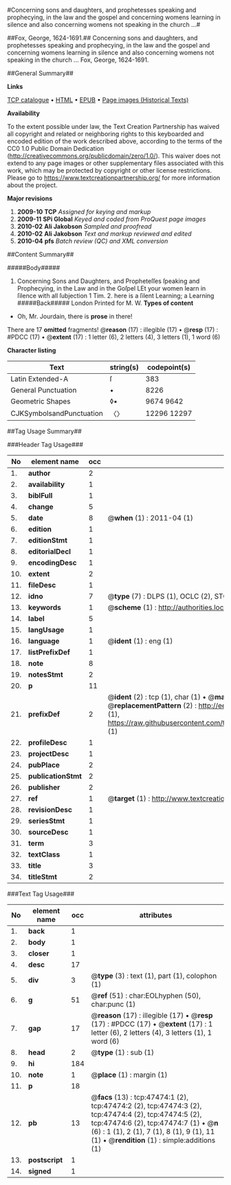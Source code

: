 #Concerning sons and daughters, and prophetesses speaking and prophecying, in the law and the gospel and concerning womens learning in silence and also concerning womens not speaking in the church ...#

##Fox, George, 1624-1691.##
Concerning sons and daughters, and prophetesses speaking and prophecying, in the law and the gospel and concerning womens learning in silence and also concerning womens not speaking in the church ...
Fox, George, 1624-1691.

##General Summary##

**Links**

[TCP catalogue](http://www.ota.ox.ac.uk/tcp/)  • 
[HTML](http://tei.it.ox.ac.uk/tcp/Texts-HTML/free/A40/A40144.html)  • 
[EPUB](http://tei.it.ox.ac.uk/tcp/Texts-EPUB/free/A40/A40144.epub) • 
[Page images (Historical Texts)](https://historicaltexts.jisc.ac.uk/eebo-11327348e)

**Availability**

To the extent possible under law, the Text Creation Partnership has waived all copyright and related or neighboring rights to this keyboarded and encoded edition of the work described above, according to the terms of the CC0 1.0 Public Domain Dedication (http://creativecommons.org/publicdomain/zero/1.0/). This waiver does not extend to any page images or other supplementary files associated with this work, which may be protected by copyright or other license restrictions. Please go to https://www.textcreationpartnership.org/ for more information about the project.

**Major revisions**

1. __2009-10__ __TCP__ *Assigned for keying and markup*
1. __2009-11__ __SPi Global__ *Keyed and coded from ProQuest page images*
1. __2010-02__ __Ali Jakobson__ *Sampled and proofread*
1. __2010-02__ __Ali Jakobson__ *Text and markup reviewed and edited*
1. __2010-04__ __pfs__ *Batch review (QC) and XML conversion*

##Content Summary##

#####Body#####

1. Concerning Sons and Daughters, and Propheteſſes ſpeaking and Prophecying, in the Law and in the Goſpel
LEt your women learn in ſilence with all ſubjection 1 Tim. 2. here is a ſilent Learning; a Learning 
#####Back#####
London Printed for M. W.
**Types of content**

  * Oh, Mr. Jourdain, there is **prose** in there!

There are 17 **omitted** fragments! 
 @__reason__ (17) : illegible (17)  •  @__resp__ (17) : #PDCC (17)  •  @__extent__ (17) : 1 letter (6), 2 letters (4), 3 letters (1), 1 word (6)

**Character listing**


|Text|string(s)|codepoint(s)|
|---|---|---|
|Latin Extended-A|ſ|383|
|General Punctuation|•|8226|
|Geometric Shapes|◊▪|9674 9642|
|CJKSymbolsandPunctuation|〈〉|12296 12297|

##Tag Usage Summary##

###Header Tag Usage###

|No|element name|occ|attributes|
|---|---|---|---|
|1.|__author__|2||
|2.|__availability__|1||
|3.|__biblFull__|1||
|4.|__change__|5||
|5.|__date__|8| @__when__ (1) : 2011-04 (1)|
|6.|__edition__|1||
|7.|__editionStmt__|1||
|8.|__editorialDecl__|1||
|9.|__encodingDesc__|1||
|10.|__extent__|2||
|11.|__fileDesc__|1||
|12.|__idno__|7| @__type__ (7) : DLPS (1), OCLC (2), STC (2), EEBO-CITATION (1), VID (1)|
|13.|__keywords__|1| @__scheme__ (1) : http://authorities.loc.gov/ (1)|
|14.|__label__|5||
|15.|__langUsage__|1||
|16.|__language__|1| @__ident__ (1) : eng (1)|
|17.|__listPrefixDef__|1||
|18.|__note__|8||
|19.|__notesStmt__|2||
|20.|__p__|11||
|21.|__prefixDef__|2| @__ident__ (2) : tcp (1), char (1)  •  @__matchPattern__ (2) : ([0-9\-]+):([0-9IVX]+) (1), (.+) (1)  •  @__replacementPattern__ (2) : http://eebo.chadwyck.com/downloadtiff?vid=$1&page=$2 (1), https://raw.githubusercontent.com/textcreationpartnership/Texts/master/tcpchars.xml#$1 (1)|
|22.|__profileDesc__|1||
|23.|__projectDesc__|1||
|24.|__pubPlace__|2||
|25.|__publicationStmt__|2||
|26.|__publisher__|2||
|27.|__ref__|1| @__target__ (1) : http://www.textcreationpartnership.org/docs/. (1)|
|28.|__revisionDesc__|1||
|29.|__seriesStmt__|1||
|30.|__sourceDesc__|1||
|31.|__term__|3||
|32.|__textClass__|1||
|33.|__title__|3||
|34.|__titleStmt__|2||


###Text Tag Usage###

|No|element name|occ|attributes|
|---|---|---|---|
|1.|__back__|1||
|2.|__body__|1||
|3.|__closer__|1||
|4.|__desc__|17||
|5.|__div__|3| @__type__ (3) : text (1), part (1), colophon (1)|
|6.|__g__|51| @__ref__ (51) : char:EOLhyphen (50), char:punc (1)|
|7.|__gap__|17| @__reason__ (17) : illegible (17)  •  @__resp__ (17) : #PDCC (17)  •  @__extent__ (17) : 1 letter (6), 2 letters (4), 3 letters (1), 1 word (6)|
|8.|__head__|2| @__type__ (1) : sub (1)|
|9.|__hi__|184||
|10.|__note__|1| @__place__ (1) : margin (1)|
|11.|__p__|18||
|12.|__pb__|13| @__facs__ (13) : tcp:47474:1 (2), tcp:47474:2 (2), tcp:47474:3 (2), tcp:47474:4 (2), tcp:47474:5 (2), tcp:47474:6 (2), tcp:47474:7 (1)  •  @__n__ (6) : 1 (1), 2 (1), 7 (1), 8 (1), 9 (1), 11 (1)  •  @__rendition__ (1) : simple:additions (1)|
|13.|__postscript__|1||
|14.|__signed__|1||
